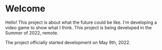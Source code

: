 # Welcome

Hello! This project is about what the future could be like. I'm developing a video game to show what I think.
This project is being developed in the Summer of 2022, remote.

The project officially started development on May 9th, 2022.
